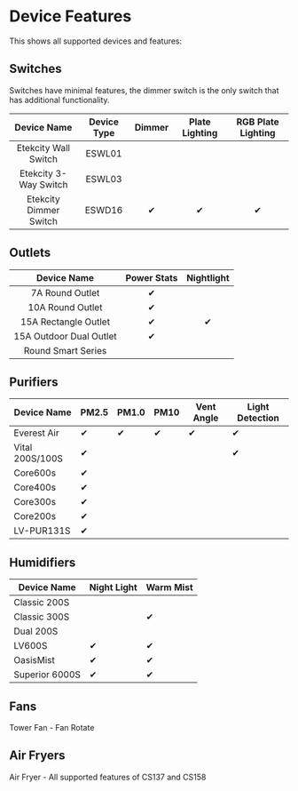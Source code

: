 # Device Features

This shows all supported devices and features:

## Switches

Switches have minimal features, the dimmer switch is the only switch that has additional functionality.

| Device Name | Device Type | Dimmer | Plate Lighting | RGB Plate Lighting |
| :------: | :----: | :----: | :----: | :----: |
| Etekcity Wall Switch | ESWL01 | | | |
| Etekcity 3-Way Switch | ESWL03 | | | |
| Etekcity Dimmer Switch | ESWD16 | ✔ | ✔ | ✔ |

## Outlets

| Device Name | Power Stats | Nightlight |
| :------: | :----: | :----: |
| 7A Round Outlet | ✔ | |
| 10A Round Outlet | ✔ | |
| 15A Rectangle Outlet | ✔ | ✔ |
| 15A Outdoor Dual Outlet | ✔ | |
| Round Smart Series | | |

## Purifiers

| Device Name | PM2.5 | PM1.0 | PM10 | Vent Angle | Light Detection |
| ------ | ----- | ----- | ----- | ----- | ----- |
| Everest Air | ✔ | ✔ | ✔ | ✔ | ✔ |
| Vital 200S/100S  | ✔ |  | | | ✔ |
| Core600s | ✔ |  | | | |
| Core400s | ✔ |  | | | |
| Core300s | ✔ |  | | | |
| Core200s | ✔ |  | | | |
| LV-PUR131S | ✔ |  | | | |

## Humidifiers

| Device Name | Night Light | Warm Mist |
| ------ | ----- | ----- |
| Classic 200S | | |
| Classic 300S | | ✔ |
| Dual 200S | | |
| LV600S | ✔ | ✔ |
| OasisMist | ✔ | ✔ |
| Superior 6000S | ✔ | ✔ |

## Fans

Tower Fan - Fan Rotate

## Air Fryers

Air Fryer - All supported features of CS137 and CS158
